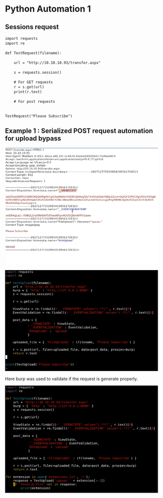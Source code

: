 # Python Automation 1

## Sessions request

```text
import requests
import re

def TestRequest(filename):
    
    url = "http://10.10.10.93/transfer.aspx"
    
    s = requests.session()
    
    # For GET requests
    r = s.get(url)
    print(r.text)
    
    # For post requests
    
    
TestRequest("Please Subscribe")
```

## Example 1 : Serialized POST request automation for upload bypass

![request](../../.gitbook/assets/image%20%28120%29.png)

![python automation](../../.gitbook/assets/image%20%28121%29.png)

Here burp was used to validate if the request is generate properly.

![final script](../../.gitbook/assets/image%20%28122%29.png)

